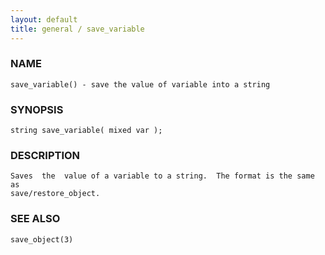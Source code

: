 ```yaml
---
layout: default
title: general / save_variable
---
```


### NAME

    save_variable() - save the value of variable into a string

### SYNOPSIS

    string save_variable( mixed var );

### DESCRIPTION

    Saves  the  value of a variable to a string.  The format is the same as
    save/restore_object.

### SEE ALSO

    save_object(3)
